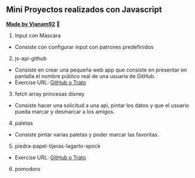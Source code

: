 ## Mini Proyectos realizados con Javascript
**[Made by Vianam92](https://github.com/Vianam92)** 🤖️

1. Input con Máscara

- Consiste con configurar input con patrones predefinidos
  
2. js-api-github
   
- Consiste en crear una pequeña web app que consiste en presentar en pantalla el nombre público real de una usuaria de GitHub.
- Exercise URL: [GitHub o Trato](vianam92.github.io/js-api-github/)
  
3. fetch array princesas disney
   
- Consiste hacer una solicitud a una api, pintar los datos y que el usuario pueda marcar y desmarcar a los amigos.

4. paletas

- Consiste pintar varias paletas y poder marcar las favoritas.
  
5. piedra-papel-tijeras-lagarto-spock

- Exercise URL: [GitHub o Trato](vianam92.github.io/piedra-papel-tijera-lagarto-spock/)

6. pomodoro
